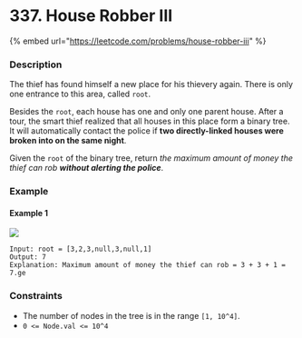 # 337. House Robber III

{% embed url="https://leetcode.com/problems/house-robber-iii" %}

### Description

The thief has found himself a new place for his thievery again. There is only one entrance to this area, called `root`.

Besides the `root`, each house has one and only one parent house. After a tour, the smart thief realized that all houses in this place form a binary tree. It will automatically contact the police if **two directly-linked houses were broken into on the same night**.

Given the `root` of the binary tree, return _the maximum amount of money the thief can rob **without alerting the police**_.

### Example

#### Example 1

![](https://assets.leetcode.com/uploads/2021/03/10/rob1-tree.jpg)

```
Input: root = [3,2,3,null,3,null,1]
Output: 7
Explanation: Maximum amount of money the thief can rob = 3 + 3 + 1 = 7.ge
```

### Constraints



* The number of nodes in the tree is in the range `[1, 10^4]`.
* `0 <= Node.val <= 10^4`
